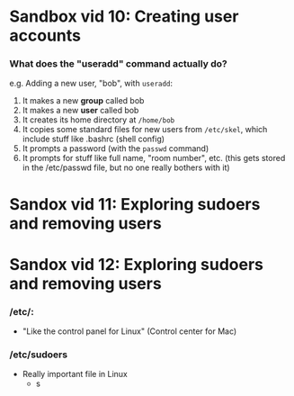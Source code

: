 # Sandbox vid 10: Creating user accounts

### What does the "useradd" command actually do?

e.g. Adding a new user, "bob", with `useradd`:

1. It makes a new **group** called bob
2. It makes a new **user** called bob
3. It creates its home directory at `/home/bob`
4. It copies some standard files for new users from `/etc/skel`, which include stuff like .bashrc (shell config)
5. It prompts a password (with the `passwd` command)
6. It prompts for stuff like full name, "room number", etc. (this gets stored in the /etc/passwd file, but no one really bothers with it)





# Sandox vid 11: Exploring sudoers and removing users





# Sandox vid 12: Exploring sudoers and removing users

### /etc/:

* "Like the control panel for Linux" (Control center for Mac)


### /etc/sudoers

* Really important file in Linux
    - s




##
